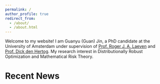 ```yaml
---
permalink: / 
author_profile: true
redirect_from: 
  - /about/
  - /about.html
---
```


Welcome to my website! I am Guanyu (Guan) Jin, a PhD candidate at the University of Amsterdam under supervision of [Prof. Roger J. A. Laeven](https://www.rogerlaeven.nl/) and [Prof. Dick den Hertog](https://www.uva.nl/en/profile/h/e/d.denhertog/d.den-hertog.html). My research interest in Distributionally Robust Optimization and Mathematical Risk Theory. 

Recent News
======

